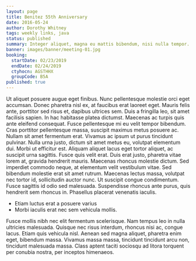 ```yaml
---
layout: page
title: Benitez 55th Anniversary
date: 2016-05-24
author: Dorothy Whitney
tags: weekly links, java
status: published
summary: Integer aliquet, magna eu mattis bibendum, nisi nulla tempor.
banner: images/banner/meeting-01.jpg
booking:
  startDate: 02/23/2019
  endDate: 02/24/2019
  ctyhocn: AGSTHHX
  groupCode: B5A
published: true
---
```

Ut aliquet posuere augue eget finibus. Nunc pellentesque molestie orci eget accumsan. Donec pharetra nisl ex, at faucibus erat laoreet eget. Mauris felis ante, porttitor sed risus et, dapibus ultrices sem. Duis a fringilla leo, sit amet facilisis sapien. In hac habitasse platea dictumst. Maecenas ac turpis quis ante eleifend consequat. Fusce pellentesque mi eu velit tempor bibendum. Cras porttitor pellentesque massa, suscipit maximus metus posuere ac. Nullam sit amet fermentum erat. Vivamus ac ipsum ut purus tincidunt pulvinar.
Nulla urna justo, dictum sit amet metus eu, volutpat elementum dui. Morbi ut efficitur est. Aliquam aliquet lacus eget tortor aliquet, ac suscipit urna sagittis. Fusce quis velit erat. Duis erat justo, pharetra vitae lorem at, gravida hendrerit mauris. Maecenas rhoncus molestie dictum. Sed imperdiet commodo neque, at elementum velit vestibulum vitae. Sed bibendum molestie erat sit amet rutrum. Maecenas lectus massa, volutpat nec tortor id, sollicitudin auctor nunc. Ut suscipit congue condimentum. Fusce sagittis id odio sed malesuada. Suspendisse rhoncus ante purus, quis hendrerit sem rhoncus in. Phasellus placerat venenatis iaculis.

* Etiam luctus erat a posuere varius
* Morbi iaculis erat nec sem vehicula mollis.

Fusce mollis nibh nec elit fermentum scelerisque. Nam tempus leo in nulla ultricies malesuada. Quisque nec risus interdum, rhoncus nisi ac, congue lacus. Etiam quis vehicula nisl. Aenean sed magna aliquet, pharetra enim eget, bibendum massa. Vivamus massa massa, tincidunt tincidunt arcu non, tincidunt malesuada massa. Class aptent taciti sociosqu ad litora torquent per conubia nostra, per inceptos himenaeos.
